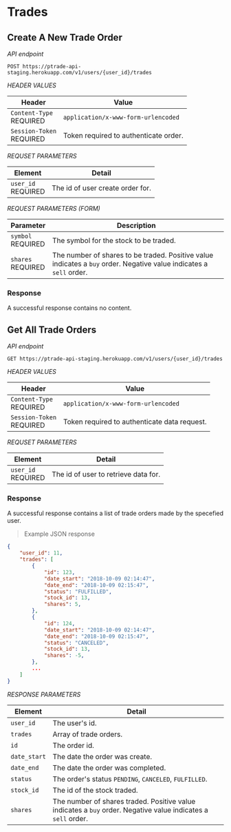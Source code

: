 # Trades

## Create A New Trade Order

*API endpoint*

`POST https://ptrade-api-staging.herokuapp.com/v1/users/{user_id}/trades`

*HEADER VALUES*

| Header | Value |
| --- | --- |
| `Content-Type` <br><span class="required">REQUIRED</span> | `application/x-www-form-urlencoded` | 
| `Session-Token` <br><span class="required">REQUIRED</span> | Token required to authenticate order. |

*REQUSET PARAMETERS*

| Element | Detail |
| --- | --- |
| `user_id` <br><span class="required">REQUIRED</span> | The id of user create order for. |

*REQUEST PARAMETERS (FORM)*

| Parameter | Description |
| --------- | ------- |
| ```symbol``` <br><span class="required">REQUIRED</span> | The symbol for the stock to be traded. |
| ```shares``` <br><span class="required">REQUIRED</span> | The number of shares to be traded. Positive value indicates a `buy` order. Negative value indicates a `sell` order. |

### Response

A successful response contains no content.

## Get All Trade Orders

*API endpoint*

`GET https://ptrade-api-staging.herokuapp.com/v1/users/{user_id}/trades`

*HEADER VALUES*

| Header | Value |
| --- | --- |
| `Content-Type` <br><span class="required">REQUIRED</span> | `application/x-www-form-urlencoded` | 
| `Session-Token` <br><span class="required">REQUIRED</span> | Token required to authenticate data request. |

*REQUSET PARAMETERS*

| Element | Detail |
| --- | --- |
| `user_id` <br><span class="required">REQUIRED</span> | The id of user to retrieve data for. |

### Response

A successful response contains a list of trade orders made by the specefied user.

> Example JSON response  

```json
{
    "user_id": 11,
    "trades": [
        {
            "id": 123,
            "date_start": "2018-10-09 02:14:47",
            "date_end": "2018-10-09 02:15:47",
            "status": "FULFILLED",
            "stock_id": 13,
            "shares": 5,
        },
        {
            "id": 124,
            "date_start": "2018-10-09 02:14:47",
            "date_end": "2018-10-09 02:15:47",
            "status": "CANCELED",
            "stock_id": 13,
            "shares": -5,
        },
        ...
    ]
}
```

*RESPONSE PARAMETERS*

| Element | Detail |
| ------- | ------ |
| `user_id` | The user's id. |
| `trades` | Array of trade orders. |
| `id` | The order id. |
| `date_start` | The date the order was create. |
| `date_end` | The date the order was completed. |
| `status` | The order's status `PENDING`, `CANCELED`, `FULFILLED`. |
| `stock_id` | The id of the stock traded. |
| `shares` | The number of shares traded. Positive value indicates a `buy` order. Negative value indicates a `sell` order. |
